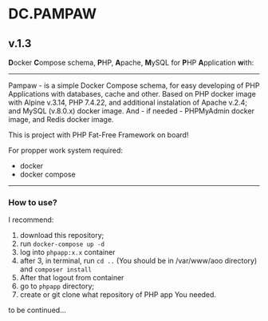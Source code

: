 # DC.PAMPAW

## v.1.3

**D**ocker **C**ompose schema, **P**HP, **A**pache, **M**ySQL for **P**HP **A**pplication **w**ith:

---

Pampaw - is a simple Docker Compose schema, for easy developing of PHP Applications with databases, cache and other. Based on PHP docker image with Alpine v.3.14, PHP 7.4.22, and additional instalation of Apache v.2.4; and MySQL (v.8.0.x) docker image. And - if needed - PHPMyAdmin docker image, and Redis docker image.

This is project with PHP Fat-Free Framework on board!

For propper work system required:
- docker
- docker compose

---

### How to use?

I recommend: 
1. download this repository;
2. run `docker-compose up -d`
3. log into `phpapp:x.x` container
4. after 3, in terminal, run `cd ..` (You should be in /var/www/aoo directory) and `composer install`
5. After that logout from container
6. go to `phpapp` directory;
7. create or git clone what repository of PHP app You needed.

to be continued...
